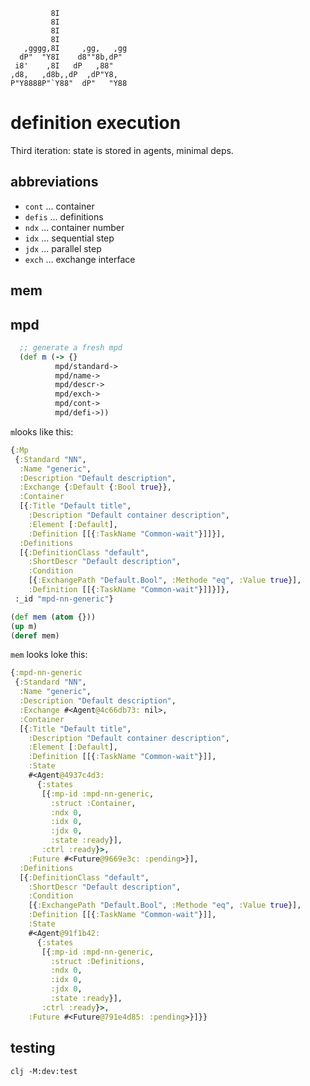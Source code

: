 ```
         8I               
         8I               
         8I               
         8I               
   ,gggg,8I     ,gg,   ,gg
  dP"  "Y8I    d8""8b,dP" 
 i8'    ,8I   dP   ,88"   
,d8,   ,d8b,,dP  ,dP"Y8,  
P"Y8888P"`Y88"  dP"   "Y88
```               

# definition execution

Third iteration: state is stored in agents, minimal deps.

## abbreviations

* `cont` ... container 
* `defis` ... definitions
* `ndx` ... container number
* `idx` ... sequential step
* `jdx` ... parallel step
* `exch` ... exchange interface

## mem

## mpd

```clojure
  ;; generate a fresh mpd
  (def m (-> {}
          mpd/standard->
          mpd/name->
          mpd/descr->
          mpd/exch->
          mpd/cont->
          mpd/defi->))
```

`m`looks like this:

```clojure
{:Mp
 {:Standard "NN",
  :Name "generic",
  :Description "Default description",
  :Exchange {:Default {:Bool true}},
  :Container
  [{:Title "Default title",
    :Description "Default container description",
    :Element [:Default],
    :Definition [[{:TaskName "Common-wait"}]]}],
  :Definitions
  [{:DefinitionClass "default",
    :ShortDescr "Default description",
    :Condition
    [{:ExchangePath "Default.Bool", :Methode "eq", :Value true}],
    :Definition [[{:TaskName "Common-wait"}]]}]},
 :_id "mpd-nn-generic"}
 ```

```clojure
(def mem (atom {}))
(up m)
(deref mem)
```
`mem` looks loke this:

```clojure
{:mpd-nn-generic
 {:Standard "NN",
  :Name "generic",
  :Description "Default description",
  :Exchange #<Agent@4c66db73: nil>,
  :Container
  [{:Title "Default title",
    :Description "Default container description",
    :Element [:Default],
    :Definition [[{:TaskName "Common-wait"}]],
    :State
    #<Agent@4937c4d3: 
      {:states
       [{:mp-id :mpd-nn-generic,
         :struct :Container,
         :ndx 0,
         :idx 0,
         :jdx 0,
         :state :ready}],
       :ctrl :ready}>,
    :Future #<Future@9669e3c: :pending>}],
  :Definitions
  [{:DefinitionClass "default",
    :ShortDescr "Default description",
    :Condition
    [{:ExchangePath "Default.Bool", :Methode "eq", :Value true}],
    :Definition [[{:TaskName "Common-wait"}]],
    :State
    #<Agent@91f1b42: 
      {:states
       [{:mp-id :mpd-nn-generic,
         :struct :Definitions,
         :ndx 0,
         :idx 0,
         :jdx 0,
         :state :ready}],
       :ctrl :ready}>,
    :Future #<Future@791e4d85: :pending>}]}}
```

## testing

```shell
clj -M:dev:test
```
